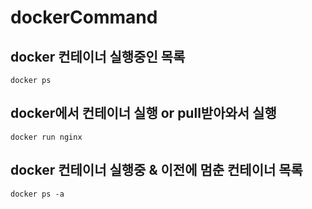 # dockerCommand

## docker 컨테이너 실행중인 목록
    docker ps

## docker에서 컨테이너 실행 or pull받아와서 실행
    docker run nginx

## docker 컨테이너 실행중 & 이전에 멈춘 컨테이너 목록
    docker ps -a

